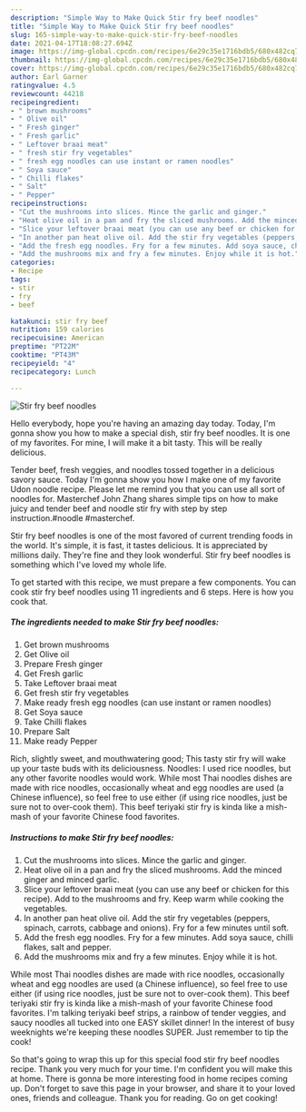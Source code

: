 ```yaml
---
description: "Simple Way to Make Quick Stir fry beef noodles"
title: "Simple Way to Make Quick Stir fry beef noodles"
slug: 165-simple-way-to-make-quick-stir-fry-beef-noodles
date: 2021-04-17T18:08:27.694Z
image: https://img-global.cpcdn.com/recipes/6e29c35e1716bdb5/680x482cq70/stir-fry-beef-noodles-recipe-main-photo.jpg
thumbnail: https://img-global.cpcdn.com/recipes/6e29c35e1716bdb5/680x482cq70/stir-fry-beef-noodles-recipe-main-photo.jpg
cover: https://img-global.cpcdn.com/recipes/6e29c35e1716bdb5/680x482cq70/stir-fry-beef-noodles-recipe-main-photo.jpg
author: Earl Garner
ratingvalue: 4.5
reviewcount: 44218
recipeingredient:
- " brown mushrooms"
- " Olive oil"
- " Fresh ginger"
- " Fresh garlic"
- " Leftover braai meat"
- " fresh stir fry vegetables"
- " fresh egg noodles can use instant or ramen noodles"
- " Soya sauce"
- " Chilli flakes"
- " Salt"
- " Pepper"
recipeinstructions:
- "Cut the mushrooms into slices. Mince the garlic and ginger."
- "Heat olive oil in a pan and fry the sliced mushrooms. Add the minced ginger and minced garlic."
- "Slice your leftover braai meat (you can use any beef or chicken for this recipe). Add to the mushrooms and fry. Keep warm while cooking the vegetables."
- "In another pan heat olive oil. Add the stir fry vegetables (peppers, spinach, carrots, cabbage and onions). Fry for a few minutes until soft."
- "Add the fresh egg noodles. Fry for a few minutes. Add soya sauce, chilli flakes, salt and pepper."
- "Add the mushrooms mix and fry a few minutes. Enjoy while it is hot."
categories:
- Recipe
tags:
- stir
- fry
- beef

katakunci: stir fry beef 
nutrition: 159 calories
recipecuisine: American
preptime: "PT22M"
cooktime: "PT43M"
recipeyield: "4"
recipecategory: Lunch

---
```



![Stir fry beef noodles](https://img-global.cpcdn.com/recipes/6e29c35e1716bdb5/680x482cq70/stir-fry-beef-noodles-recipe-main-photo.jpg)

Hello everybody, hope you're having an amazing day today. Today, I'm gonna show you how to make a special dish, stir fry beef noodles. It is one of my favorites. For mine, I will make it a bit tasty. This will be really delicious.

Tender beef, fresh veggies, and noodles tossed together in a delicious savory sauce. Today I&#39;m gonna show you how I make one of my favorite Udon noodle recipe. Please let me remind you that you can use all sort of noodles for. Masterchef John Zhang shares simple tips on how to make juicy and tender beef and noodle stir fry with step by step instruction.#noodle #masterchef.

Stir fry beef noodles is one of the most favored of current trending foods in the world. It's simple, it is fast, it tastes delicious. It is appreciated by millions daily. They're fine and they look wonderful. Stir fry beef noodles is something which I've loved my whole life.


To get started with this recipe, we must prepare a few components. You can cook stir fry beef noodles using 11 ingredients and 6 steps. Here is how you cook that.

<!--inarticleads1-->

##### The ingredients needed to make Stir fry beef noodles:

1. Get  brown mushrooms
1. Get  Olive oil
1. Prepare  Fresh ginger
1. Get  Fresh garlic
1. Take  Leftover braai meat
1. Get  fresh stir fry vegetables
1. Make ready  fresh egg noodles (can use instant or ramen noodles)
1. Get  Soya sauce
1. Take  Chilli flakes
1. Prepare  Salt
1. Make ready  Pepper


Rich, slightly sweet, and mouthwatering good; This tasty stir fry will wake up your taste buds with its deliciousness. Noodles: I used rice noodles, but any other favorite noodles would work. While most Thai noodles dishes are made with rice noodles, occasionally wheat and egg noodles are used (a Chinese influence), so feel free to use either (if using rice noodles, just be sure not to over-cook them). This beef teriyaki stir fry is kinda like a mish-mash of your favorite Chinese food favorites. 

<!--inarticleads2-->

##### Instructions to make Stir fry beef noodles:

1. Cut the mushrooms into slices. Mince the garlic and ginger.
1. Heat olive oil in a pan and fry the sliced mushrooms. Add the minced ginger and minced garlic.
1. Slice your leftover braai meat (you can use any beef or chicken for this recipe). Add to the mushrooms and fry. Keep warm while cooking the vegetables.
1. In another pan heat olive oil. Add the stir fry vegetables (peppers, spinach, carrots, cabbage and onions). Fry for a few minutes until soft.
1. Add the fresh egg noodles. Fry for a few minutes. Add soya sauce, chilli flakes, salt and pepper.
1. Add the mushrooms mix and fry a few minutes. Enjoy while it is hot.


While most Thai noodles dishes are made with rice noodles, occasionally wheat and egg noodles are used (a Chinese influence), so feel free to use either (if using rice noodles, just be sure not to over-cook them). This beef teriyaki stir fry is kinda like a mish-mash of your favorite Chinese food favorites. I&#39;m talking teriyaki beef strips, a rainbow of tender veggies, and saucy noodles all tucked into one EASY skillet dinner! In the interest of busy weeknights we&#39;re keeping these noodles SUPER. Just remember to tip the cook! 

So that's going to wrap this up for this special food stir fry beef noodles recipe. Thank you very much for your time. I'm confident you will make this at home. There is gonna be more interesting food in home recipes coming up. Don't forget to save this page in your browser, and share it to your loved ones, friends and colleague. Thank you for reading. Go on get cooking!
